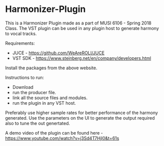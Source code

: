 # Harmonizer-Plugin
This is a Harmonizer Plugin made as a part of MUSI 6106 - Spring 2018 Class. The VST plugin can be used in any plugin host to generate harmony to vocal tracks. 

Requirements: 

- JUCE - https://github.com/WeAreROLI/JUCE
- VST SDK - https://www.steinberg.net/en/company/developers.html

Install the packages from the above website.

Instructions to run:

- Download
- run the producer file.
- link all the source files and modules.
- run the plugin in any VST host.

Preferably use higher sample rates for better performance of the harmony generated. Use the parameters on the UI to generate the output required also to tune the out genertated. 

A demo video of the plugin can be found here - https://www.youtube.com/watch?v=j3Sd4T7Hjl0&t=61s
